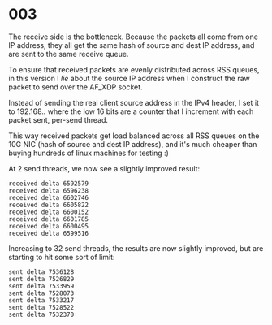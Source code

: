 # 003

The receive side is the bottleneck. Because the packets all come from one IP address, they all get the same hash of source and dest IP address, and are sent to the same receive queue.

To ensure that received packets are evenly distributed across RSS queues, in this version I _lie_ about the source IP address when I construct the raw packet to send over the AF_XDP socket.

Instead of sending the real client source address in the IPv4 header, I set it to 192.168.*.* where the low 16 bits are a counter that I increment with each packet sent, per-send thread.

This way received packets get load balanced across all RSS queues on the 10G NIC (hash of source and dest IP address), and it's much cheaper than buying hundreds of linux machines for testing :)

At 2 send threads, we now see a slightly improved result:

```
received delta 6592579
received delta 6596238
received delta 6602746
received delta 6605822
received delta 6600152
received delta 6601785
received delta 6600495
received delta 6599516
```

Increasing to 32 send threads, the results are now slightly improved, but are starting to hit some sort of limit:

```
sent delta 7536128
sent delta 7526829
sent delta 7533959
sent delta 7528073
sent delta 7533217
sent delta 7528522
sent delta 7532370
```
